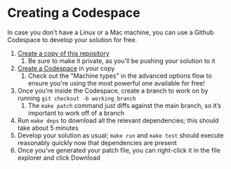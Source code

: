 # Creating a Codespace

In case you don't have a Linux or a Mac machine, you can use a Github Codespace to develop your solution for free. 

1. [Create a copy of this repository](https://x/interview/generate)
    1. Be sure to make it private, as you'll be pushing your solution to it
3. [Create a Codespace](https://docs.github.com/en/codespaces/developing-in-codespaces/creating-a-codespace-for-a-repository#creating-a-codespace-for-a-repository) in your copy
    1. Check out the "Machine types" in the advanced options flow to ensure you're using the most powerful one available for free!
4. Once you’re inside the Codespace, create a branch to work on by running `git checkout -b working_branch`
    1. The `make patch` command just diffs against the main branch, so it’s important to work off of a branch
5. Run `make deps` to download all the relevant dependencies; this should take about 5 minutes
6. Develop your solution as usual; `make run` and `make test` should execute reasonably quickly now that dependencies are present
7. Once you've generated your patch file, you can right-click it in the file explorer and click Download
